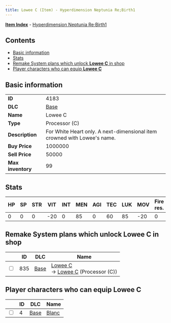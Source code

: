 ```yaml
---
title: Lowee C (Item) - Hyperdimension Neptunia Re;Birth1
---
```


[**Item Index**](/neptunia/rb1/item/index.html) - [Hyperdimension Neptunia Re;Birth1](/neptunia/rb1)

## Contents

- [Basic information](#basic-information)
- [Stats](#stats)
- [Remake System plans which unlock **Lowee C** in shop](#remake-system-plans-which-unlock-lowee-c-in-shop)
- [Player characters who can equip **Lowee C**](#player-characters-who-can-equip-lowee-c)
## Basic information

|   |   |
| -- | -- |
| **ID** | 4183 |
| **DLC** | [Base](/neptunia/rb1/dlc/1-base.html) |
| **Name** | Lowee C |
| **Type** | Processor (C) |
| **Description** | For White Heart only. A next-dimensional item crowned with Lowee's name. |
| **Buy Price** | 1000000 |
| **Sell Price** | 50000 |
| **Max inventory** | 99 |


## Stats

| HP | SP | STR | VIT | INT | MEN | AGI | TEC | LUK | MOV | Fire res. | Ice res. | Wind res. | Lightning res. |
| -- | -- | --- | --- | --- | --- | --- | --- | --- | --- | --------- | -------- | --------- | -------------- |
| 0 | 0 | 0 | -20 | 0 | 85 | 0 | 60 | 85 | -20 | 0 | 10 | 0 | 0 |


## Remake System plans which unlock **Lowee C** in shop

|    | ID | DLC | Name |
| -- | -- | --- | ---- |
| <input type="checkbox" id="rb1-remake-1-835" class="trackbox" /> | 835 | [Base](/neptunia/rb1/dlc/1-base.html) | [Lowee C](/neptunia/rb1/remake/1-835-lowee-c.html)<br /> → [Lowee C](/neptunia/rb1/item/1-4183-lowee-c.html) (Processor (C)) |


## Player characters who can equip **Lowee C**

|    | ID | DLC | Name |
| -- | -- | --- | ---- |
| <input type="checkbox" id="rb1-player-1-4" class="trackbox" /> | 4 | [Base](/neptunia/rb1/dlc/1-base.html) | [Blanc](/neptunia/rb1/player/1-4-blanc.html) |
